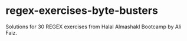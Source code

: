 # regex-exercises-byte-busters
Solutions for 30 REGEX exercises from Halal Almashakl Bootcamp by Ali Faiz.
